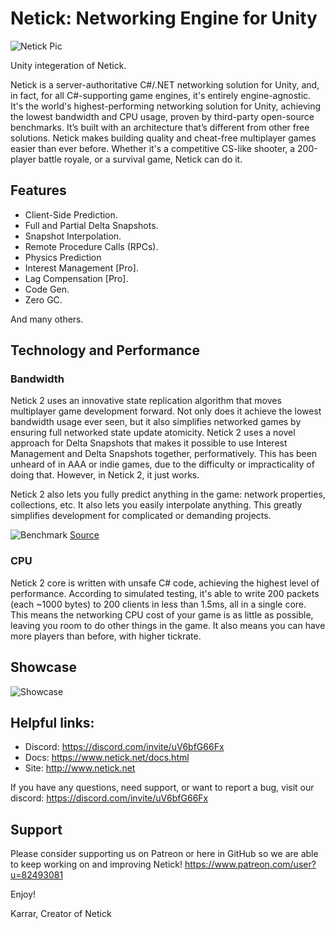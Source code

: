 # Netick: Networking Engine for Unity

![Netick Pic](https://i.ibb.co/QbCLKD3/Netick-Github.png)

Unity integeration of Netick.

Netick is a server-authoritative C#/.NET networking solution for Unity, and, in fact, for all C#-supporting game engines, it's entirely engine-agnostic. It's the world's highest-performing networking solution for Unity, achieving the lowest bandwidth and CPU usage, proven by third-party open-source benchmarks. It’s built with an architecture that’s different from other free solutions. Netick makes building quality and cheat-free multiplayer games easier than ever before. Whether it's a competitive CS-like shooter, a 200-player battle royale, or a survival game, Netick can do it. 


## Features
  * Client-Side Prediction.
  * Full and Partial Delta Snapshots.
  * Snapshot Interpolation.
  * Remote Procedure Calls (RPCs).
  * Physics Prediction
  * Interest Management [Pro].
  * Lag Compensation [Pro].
  * Code Gen.
  * Zero GC.

And many others.

## Technology and Performance
### Bandwidth
Netick 2 uses an innovative state replication algorithm that moves multiplayer game development forward. Not only does it achieve the lowest bandwidth usage ever seen, but it also simplifies networked games by ensuring full networked state update atomicity. Netick 2 uses a novel approach for Delta Snapshots that makes it possible to use Interest Management and Delta Snapshots together, performatively. This has been unheard of in AAA or indie games, due to the difficulty or impracticality of doing that. However, in Netick 2, it just works.

Netick 2 also lets you fully predict anything in the game: network properties, collections, etc. It also lets you easily interpolate anything. This greatly simplifies development for complicated or demanding projects.

![Benchmark](https://i.ibb.co/3cwvNjk/chart-1.png)
[Source](https://github.com/StinkySteak/unity-netcode-benchmark)

### CPU

Netick 2 core is written with unsafe C# code, achieving the highest level of performance. According to simulated testing, it's able to write 200 packets (each ~1000 bytes) to 200 clients in less than 1.5ms, all in a single core. This means the networking CPU cost of your game is as little as possible, leaving you room to do other things in the game. It also means you can have more players than before, with higher tickrate.


## Showcase
![Showcase](https://i.ibb.co/gPMHc7G/netick-games2.png)


## Helpful links:
  * Discord: https://discord.com/invite/uV6bfG66Fx
  * Docs: https://www.netick.net/docs.html
  * Site: http://www.netick.net

If you have any questions, need support, or want to report a bug, visit our discord: 
https://discord.com/invite/uV6bfG66Fx
 
## Support
Please consider supporting us on Patreon or here in GitHub so we are able to keep working on and improving Netick!
https://www.patreon.com/user?u=82493081

Enjoy!

Karrar,
Creator of Netick